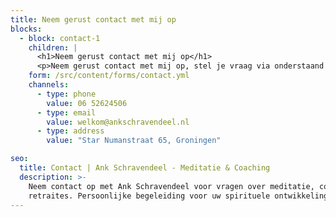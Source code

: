 ```yaml
---
title: Neem gerust contact met mij op
blocks:
  - block: contact-1
    children: |
      <h1>Neem gerust contact met mij op</h1>
      <p>Neem gerust contact met mij op, stel je vraag via onderstaand contactformulier, of geef me een seintje of telefoontje</p>
    form: /src/content/forms/contact.yml
    channels:
      - type: phone
        value: 06 52624506
      - type: email
        value: welkom@ankschravendeel.nl
      - type: address
        value: "Star Numanstraat 65, Groningen"

seo:
  title: Contact | Ank Schravendeel - Meditatie & Coaching
  description: >-
    Neem contact op met Ank Schravendeel voor vragen over meditatie, coaching of
    retraites. Persoonlijke begeleiding voor uw spirituele ontwikkeling.
---
```

